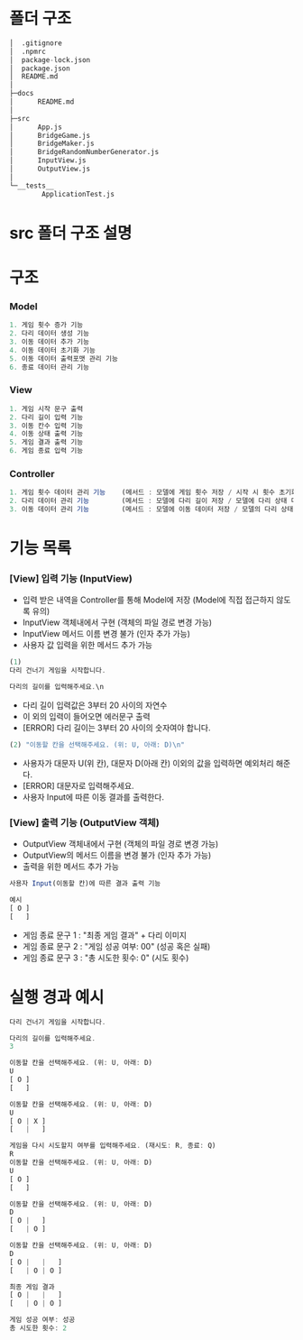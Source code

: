# 폴더 구조

```python
│  .gitignore
│  .npmrc
│  package-lock.json
│  package.json
│  README.md
│
├─docs
│      README.md
│
├─src
│      App.js
│      BridgeGame.js
│      BridgeMaker.js
│      BridgeRandomNumberGenerator.js
│      InputView.js
│      OutputView.js
│
└─__tests__
        ApplicationTest.js
```

# src 폴더 구조 설명

# 구조

### Model

```javascript
1. 게임 횟수 증가 기능
2. 다리 데이터 생성 기능
3. 이동 데이터 추가 기능
4. 이동 데이터 초기화 기능
5. 이동 데이터 출력포맷 관리 기능
6. 종료 데이터 관리 기능

```

### View

```javascript
1. 게임 시작 문구 출력
2. 다리 길이 입력 기능
3. 이동 칸수 입력 기능
4. 이동 상태 출력 기능
5. 게임 결과 출력 기능
6. 게임 종료 입력 기능
```

### Controller

```javascript
1. 게임 횟수 데이터 관리 기능    (메서드 : 모델에 게임 횟수 저장 / 시작 시 횟수 초기화 / 게임 성공·실패 시 횟수 업데이트 / 게임( 횟수 데이터 View에 접근 허용-get-)
2. 다리 데이터 관리 기능        (메서드 : 모델에 다리 길이 저장 / 모델에 다리 상태 데이터 생성 / 모델에 다리 상태 데이터 저장)
3. 이동 데이터 관리 기능        (메서드 : 모델에 이동 데이터 저장 / 모델의 다리 상태 데이터로 성공·실패 판단 / 모델에 이동 상태 출력 포맷 저장)

```

# 기능 목록

### [View] 입력 기능 (InputView)

- 입력 받은 내역을 Controller를 통해 Model에 저장 (Model에 직접 접근하지 않도록 유의)
- InputView 객체내에서 구현 (객체의 파일 경로 변경 가능)
- InputView 메서드 이름 변경 불가 (인자 추가 가능)
- 사용자 값 입력을 위한 메서드 추가 가능

```javascript
(1)
다리 건너기 게임을 시작합니다.

다리의 길이를 입력해주세요.\n
```

- 다리 길이 입력값은 3부터 20 사이의 자연수
- 이 외의 입력이 들어오면 에러문구 출력
- [ERROR] 다리 길이는 3부터 20 사이의 숫자여야 합니다.

```javascript
(2) "이동할 칸을 선택해주세요. (위: U, 아래: D)\n"
```

- 사용자가 대문자 U(위 칸), 대문자 D(아래 칸) 이외의 값을 입력하면 예외처리 해준다.
- [ERROR] 대문자로 입력해주세요.
- 사용자 Input에 따른 이동 결과를 출력한다.

### [View] 출력 기능 (OutputView 객체)

- OutputView 객체내에서 구현 (객체의 파일 경로 변경 가능)
- OutputView의 메서드 이름을 변경 불가 (인자 추가 가능)
- 출력을 위한 메서드 추가 가능

```javascript
사용자 Input(이동할 칸)에 따른 결과 출력 기능

예시
[ O ]
[   ]

```

- 게임 종료 문구 1 : "최종 게임 결과" + 다리 이미지
- 게임 종료 문구 2 : "게임 성공 여부: 00" (성공 혹은 실패)
- 게임 종료 문구 3 : "총 시도한 횟수: 0" (시도 횟수)

# 실행 경과 예시

```javascript
다리 건너기 게임을 시작합니다.

다리의 길이를 입력해주세요.
3

이동할 칸을 선택해주세요. (위: U, 아래: D)
U
[ O ]
[   ]

이동할 칸을 선택해주세요. (위: U, 아래: D)
U
[ O | X ]
[   |   ]

게임을 다시 시도할지 여부를 입력해주세요. (재시도: R, 종료: Q)
R
이동할 칸을 선택해주세요. (위: U, 아래: D)
U
[ O ]
[   ]

이동할 칸을 선택해주세요. (위: U, 아래: D)
D
[ O |   ]
[   | O ]

이동할 칸을 선택해주세요. (위: U, 아래: D)
D
[ O |   |   ]
[   | O | O ]

최종 게임 결과
[ O |   |   ]
[   | O | O ]

게임 성공 여부: 성공
총 시도한 횟수: 2
```
